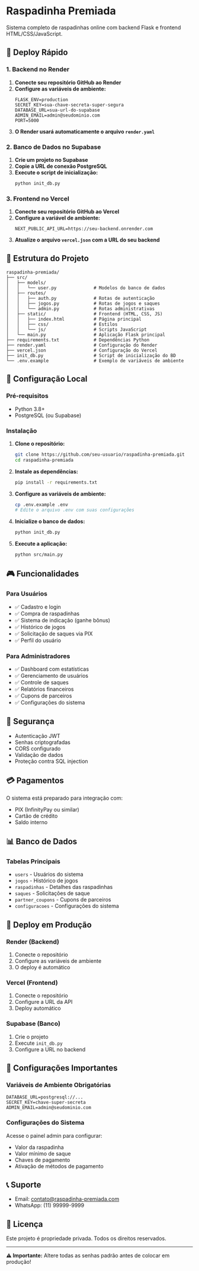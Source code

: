# Raspadinha Premiada

Sistema completo de raspadinhas online com backend Flask e frontend HTML/CSS/JavaScript.

## 🚀 Deploy Rápido

### 1. Backend no Render

1. **Conecte seu repositório GitHub ao Render**
2. **Configure as variáveis de ambiente:**
   ```
   FLASK_ENV=production
   SECRET_KEY=sua-chave-secreta-super-segura
   DATABASE_URL=sua-url-do-supabase
   ADMIN_EMAIL=admin@seudominio.com
   PORT=5000
   ```
3. **O Render usará automaticamente o arquivo `render.yaml`**

### 2. Banco de Dados no Supabase

1. **Crie um projeto no Supabase**
2. **Copie a URL de conexão PostgreSQL**
3. **Execute o script de inicialização:**
   ```bash
   python init_db.py
   ```

### 3. Frontend no Vercel

1. **Conecte seu repositório GitHub ao Vercel**
2. **Configure a variável de ambiente:**
   ```
   NEXT_PUBLIC_API_URL=https://seu-backend.onrender.com
   ```
3. **Atualize o arquivo `vercel.json` com a URL do seu backend**

## 📁 Estrutura do Projeto

```
raspadinha-premiada/
├── src/
│   ├── models/
│   │   └── user.py              # Modelos do banco de dados
│   ├── routes/
│   │   ├── auth.py              # Rotas de autenticação
│   │   ├── jogos.py             # Rotas de jogos e saques
│   │   └── admin.py             # Rotas administrativas
│   ├── static/                  # Frontend (HTML, CSS, JS)
│   │   ├── index.html           # Página principal
│   │   ├── css/                 # Estilos
│   │   └── js/                  # Scripts JavaScript
│   └── main.py                  # Aplicação Flask principal
├── requirements.txt             # Dependências Python
├── render.yaml                  # Configuração do Render
├── vercel.json                  # Configuração do Vercel
├── init_db.py                   # Script de inicialização do BD
└── .env.example                 # Exemplo de variáveis de ambiente
```

## 🔧 Configuração Local

### Pré-requisitos
- Python 3.8+
- PostgreSQL (ou Supabase)

### Instalação

1. **Clone o repositório:**
   ```bash
   git clone https://github.com/seu-usuario/raspadinha-premiada.git
   cd raspadinha-premiada
   ```

2. **Instale as dependências:**
   ```bash
   pip install -r requirements.txt
   ```

3. **Configure as variáveis de ambiente:**
   ```bash
   cp .env.example .env
   # Edite o arquivo .env com suas configurações
   ```

4. **Inicialize o banco de dados:**
   ```bash
   python init_db.py
   ```

5. **Execute a aplicação:**
   ```bash
   python src/main.py
   ```

## 🎮 Funcionalidades

### Para Usuários
- ✅ Cadastro e login
- ✅ Compra de raspadinhas
- ✅ Sistema de indicação (ganhe bônus)
- ✅ Histórico de jogos
- ✅ Solicitação de saques via PIX
- ✅ Perfil do usuário

### Para Administradores
- ✅ Dashboard com estatísticas
- ✅ Gerenciamento de usuários
- ✅ Controle de saques
- ✅ Relatórios financeiros
- ✅ Cupons de parceiros
- ✅ Configurações do sistema

## 🔐 Segurança

- Autenticação JWT
- Senhas criptografadas
- CORS configurado
- Validação de dados
- Proteção contra SQL injection

## 💳 Pagamentos

O sistema está preparado para integração com:
- PIX (InfinityPay ou similar)
- Cartão de crédito
- Saldo interno

## 📊 Banco de Dados

### Tabelas Principais
- `users` - Usuários do sistema
- `jogos` - Histórico de jogos
- `raspadinhas` - Detalhes das raspadinhas
- `saques` - Solicitações de saque
- `partner_coupons` - Cupons de parceiros
- `configuracoes` - Configurações do sistema

## 🚀 Deploy em Produção

### Render (Backend)
1. Conecte o repositório
2. Configure as variáveis de ambiente
3. O deploy é automático

### Vercel (Frontend)
1. Conecte o repositório
2. Configure a URL da API
3. Deploy automático

### Supabase (Banco)
1. Crie o projeto
2. Execute `init_db.py`
3. Configure a URL no backend

## 🔧 Configurações Importantes

### Variáveis de Ambiente Obrigatórias
```env
DATABASE_URL=postgresql://...
SECRET_KEY=chave-super-secreta
ADMIN_EMAIL=admin@seudominio.com
```

### Configurações do Sistema
Acesse o painel admin para configurar:
- Valor da raspadinha
- Valor mínimo de saque
- Chaves de pagamento
- Ativação de métodos de pagamento

## 📞 Suporte

- Email: contato@raspadinha-premiada.com
- WhatsApp: (11) 99999-9999

## 📄 Licença

Este projeto é propriedade privada. Todos os direitos reservados.

---

**⚠️ Importante:** Altere todas as senhas padrão antes de colocar em produção!

